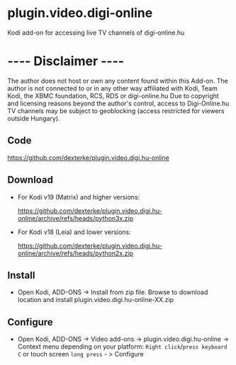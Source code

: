plugin.video.digi-online
========================

Kodi add-on for accessing live TV channels of digi-online.hu


---- Disclaimer ----
====================
The author does not host or own any content found within this Add-on.
The author is not connected to or in any other way affiliated with Kodi, Team Kodi, the XBMC foundation, RCS, RDS or digi-online.hu
Due to copyright and licensing reasons beyond the author's control, access to Digi-Online.hu TV channels may be subject to geoblocking (access restricted for viewers outside Hungary).


## Code

https://github.com/dexterke/plugin.video.digi.hu-online


## Download

 * For Kodi v19 (Matrix) and higher versions:

    https://github.com/dexterke/plugin.video.digi.hu-online/archive/refs/heads/python3x.zip

 * For Kodi v18 (Leia) and lower versions:

    https://github.com/dexterke/plugin.video.digi.hu-online/archive/refs/heads/python2x.zip


## Install

 * Open Kodi, ADD-ONS -> Install from zip file. Browse to download location and install plugin.video.digi.hu-online-XX.zip


## Configure

 * Open Kodi, ADD-ONS -> Video add-ons -> plugin.video.digi.hu-online -> Context menu depending on your platform: `Right click`/`press keyboard C` or touch screen `long press` - > Configure
 


